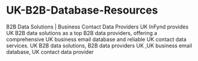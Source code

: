 # UK-B2B-Database-Resources
B2B Data Solutions | Business Contact Data Providers UK	InFynd provides UK B2B data solutions as a top B2B data providers, offering a comprehensive UK business email database and reliable UK contact data services.	UK B2B data solutions, B2B data providers UK ,UK business email database, UK contact data provider	

